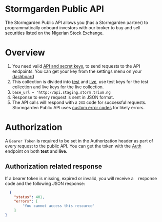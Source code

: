 # Stormgarden Public API
The Stormgarden Public API allows you (has a Stormgarden partner) to programmatically onboard investors with our broker to buy and sell securities listed on the Nigerian Stock Exchange.

# Overview
1. You need valid [API and secret keys](#authorization), to send requests to the API endpoints. You can get your key from the settings menu on your [dashboard](http://console.staging.storm.trium.ng/settings/api)
2. This collection is divided into [test](#be905500-d634-4739-85e0-3065b9e237b3) and [live](#b563dc47-12a9-4a1e-ab22-d3b40a5fc727), use test keys for the test collection and live keys for the live collection.
3. `base_url = 'http://api.staging.storm.trium.ng`
4. Response to every request is sent in JSON format. 
5. The API calls will respond with a `2XX` code for successful requests. Stormgarden Public API uses [custom error codes](#Error) for likely errors.

# Authorization
A `Bearer Token` is required to be set in the Authorization header as part of every request to the public API. You can get the token with the [Auth](#8d2c6b8a-cc92-42f0-8344-24e87b7d4d7c) endpoint on both **test** and **live**.

## Authorization related response
If a bearer token is missing, expired or invalid, you will receive a  ` ` response code and the following JSON response:

```json
  {
    "status": 401,
    "errors": [
        "You cannot access this resource"
    ]
}
```

